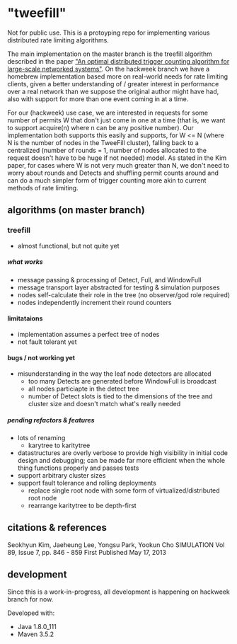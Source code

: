 "tweefill"
========
Not for public use. This is a protoyping repo for implementing various distributed rate limiting algorithms.

The main implementation on the master branch is the treefill algorithm described in the paper ["An optimal distributed trigger counting algorithm for large-scale networked systems"][1]. On the hackweek branch we have a homebrew implementation based more on real-world needs for rate limiting clients, given a better understanding of / greater interest in performance over a real network than we suppose the original author might have had, also with support for more than one event coming in at a time. 

For our (hackweek) use case, we are interested in requests for some number of permits W that don't just come in one at a time (that is, we want to support acquire(n) where n can be any positive number). Our implementation both supports this easily and supports, for W <= N (where N is the number of nodes in the TweeFill cluster), falling back to a centralized (number of rounds = 1, number of nodes allocated to the request doesn't have to be huge if not needed) model. As stated in the Kim paper, for cases where W is not very much greater than N, we don't need to worry about rounds and Detects and shuffling permit counts around and can do a much simpler form of trigger counting more akin to current methods of rate limiting.

algorithms (on master branch)
----------

### treefill
- almost functional, but not quite yet

##### what works
- message passing & processing of Detect, Full, and WindowFull
- message transport layer abstracted for testing & simulation purposes
- nodes self-calculate their role in the tree (no observer/god role required)
- nodes independently increment their round counters

#### limitataions
- implementation assumes a perfect tree of nodes
- not fault tolerant yet

#### bugs / not working yet
- misunderstanding in the way the leaf node detectors are allocated 
  - too many Detects are generated before WindowFull is broadcast
  - all nodes particiapte in the detect tree
  - number of Detect slots is tied to the dimensions of the tree and cluster size and doesn't match what's really needed


##### pending refactors & features
- lots of renaming
  - karytree to karitytree
- datastructures are overly verbose to provide high visibility in initial code design and debugging; can be made far more efficient when the whole thing functions properly and passes tests
- support arbitrary cluster sizes
- support fault tolerance and rolling deployments
  - replace single root node with some form of virtualized/distributed root node
  - rearrange karitytree to be depth-first


citations & references
----------------------

[1]: https://doi.org/10.1177/0037549713485499 "An optimal distributed trigger counting algorithm for large-scale networked systems"
Seokhyun Kim, Jaeheung Lee, Yongsu Park, Yookun Cho
SIMULATION 
Vol 89, Issue 7, pp. 846 - 859
First Published May 17, 2013

[2]: https://github.com/SeokhyunKim/treefill "treefill netlogo simulation"



development
-----------
Since this is a work-in-progress, all development is happening on hackweek branch for now.

Developed with:
- Java 1.8.0_111
- Maven 3.5.2 
